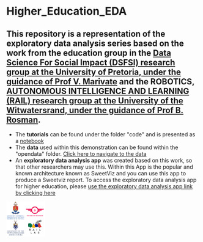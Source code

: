 # Higher_Education_EDA

## This repository is a representation of the exploratory data analysis series based on the work from the education group in the [Data Science For Social Impact (DSFSI) research group at the University of Pretoria, under the guidance of Prof V. Marivate](https://dsfsi.github.io/) and the ROBOTICS, [AUTONOMOUS INTELLIGENCE AND LEARNING (RAIL) research group at the University of the Witwatersrand, under the guidance of Prof B. Rosman](https://www.raillab.org/). 

 - The **tutorials** can be found under the folder "code" and is presented as a [notebook](https://github.com/dsfsi/Higher_Education_EDA/tree/main/code)
 - The **data** used within this demonstration can be found within the "opendata" folder. [Click here to navigate to the data](https://github.com/dsfsi/Higher_Education_EDA/tree/main/opendata)
 - An **exploratory data analysis app** was created based on this work, so that other researchers may use this. Within this App is the popular and known architecture known as SweetViz and you can use this app to produce a Sweetviz report. To access the exploratory data analysis app for higher education, please [use the exploratory data analysis app link by clicking here](https://share.streamlit.io/herkulaascombrink/eda_for_education/main/eda_for_education.py)

<img src="https://github.com/dsfsi/Higher_Education_EDA/blob/main/images/Image%201.png" width="20%" height="20%">

